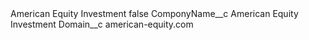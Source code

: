 <?xml version="1.0" encoding="UTF-8"?>
<CustomMetadata xmlns="http://soap.sforce.com/2006/04/metadata" xmlns:xsi="http://www.w3.org/2001/XMLSchema-instance" xmlns:xsd="http://www.w3.org/2001/XMLSchema">
    <label>American Equity Investment</label>
    <protected>false</protected>
    <values>
        <field>ComponyName__c</field>
        <value xsi:type="xsd:string">American Equity Investment</value>
    </values>
    <values>
        <field>Domain__c</field>
        <value xsi:type="xsd:string">american-equity.com</value>
    </values>
</CustomMetadata>
